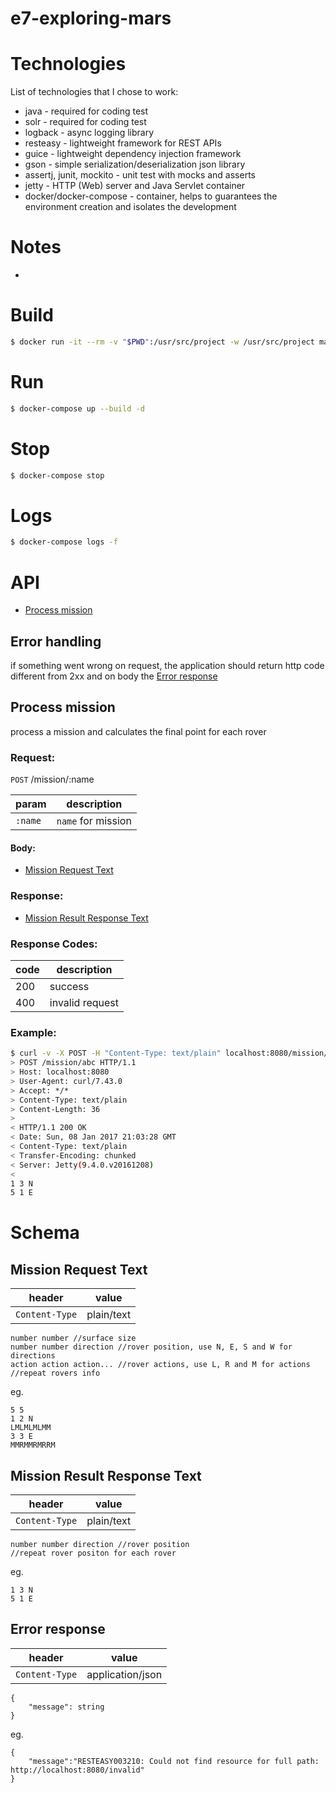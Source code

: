 e7-exploring-mars
======================

# Technologies
List of technologies that I chose to work:
* java - required for coding test
* solr - required for coding test
* logback - async logging library
* resteasy - lightweight framework for REST APIs
* guice - lightweight dependency injection framework
* gson - simple serialization/deserialization json library
* assertj, junit, mockito - unit test with mocks and asserts
* jetty - HTTP (Web) server and Java Servlet container
* docker/docker-compose - container, helps to guarantees the environment creation and isolates the development

# Notes
* 


# Build
```sh
$ docker run -it --rm -v "$PWD":/usr/src/project -w /usr/src/project maven mvn clean install
```

# Run
```sh
$ docker-compose up --build -d
```

# Stop
```sh
$ docker-compose stop
```

# Logs
```sh
$ docker-compose logs -f
```

# API
- [Process mission](#process-mission)

## Error handling
if something went wrong on request, the application should return http code different from 2xx and on body the [Error response](#error-response)

## Process mission
process a mission and calculates the final point for each rover

### Request:
`POST` /mission/:name


| param   | description           |
|-------------------|-----------------------|
| `:name`             | `name` for mission  |

#### Body:
- [Mission Request Text](#mission-request-text)


### Response:
- [Mission Result Response Text](#mission-result-response-text)

### Response Codes:
| code   | description           |
|-------------------|-----------------------|
| 200             | success  |
| 400             | invalid request  |

### Example:
```sh
$ curl -v -X POST -H "Content-Type: text/plain" localhost:8080/mission/abc -X POST -d $'5 5\n1 2 N\nLMLMLMLMM\n3 3 E\nMMRMMRMRRM'
> POST /mission/abc HTTP/1.1
> Host: localhost:8080
> User-Agent: curl/7.43.0
> Accept: */*
> Content-Type: text/plain
> Content-Length: 36
>
< HTTP/1.1 200 OK
< Date: Sun, 08 Jan 2017 21:03:28 GMT
< Content-Type: text/plain
< Transfer-Encoding: chunked
< Server: Jetty(9.4.0.v20161208)
<
1 3 N
5 1 E

```

# Schema
## Mission Request Text

| header   | value           |
|-------------------|-----------------------|
| `Content-Type`             | plain/text  |

	number number //surface size
	number number direction //rover position, use N, E, S and W for directions
	action action action... //rover actions, use L, R and M for actions
	//repeat rovers info
	
eg.

	5 5
	1 2 N
	LMLMLMLMM
	3 3 E
	MMRMMRMRRM

## Mission Result Response Text

| header   | value           |
|-------------------|-----------------------|
| `Content-Type`             | plain/text  |

	number number direction //rover position
	//repeat rover positon for each rover
	
eg.

	1 3 N
	5 1 E

## Error response

| header   | value           |
|-------------------|-----------------------|
| `Content-Type`             | application/json  |

	{
		"message": string
	}
	
eg.

	{
		"message":"RESTEASY003210: Could not find resource for full path: http://localhost:8080/invalid"
	}

